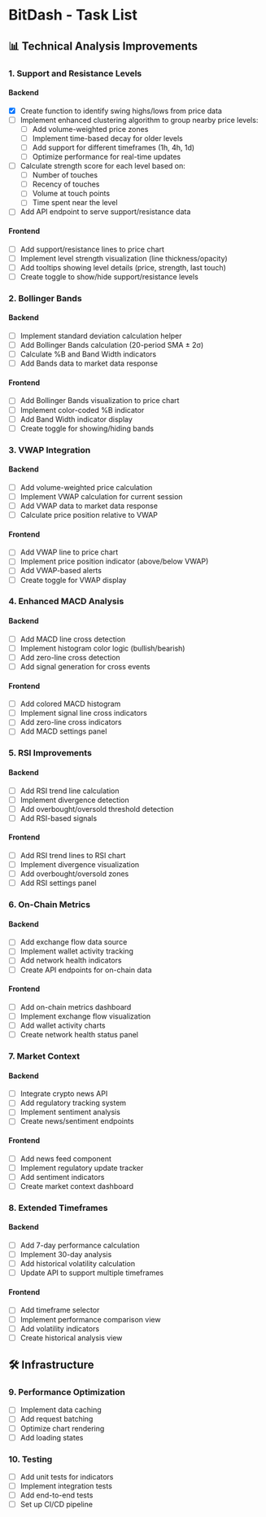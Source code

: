 # BitDash - Task List

## 📊 Technical Analysis Improvements

### 1. Support and Resistance Levels
#### Backend
- [x] Create function to identify swing highs/lows from price data
- [ ] Implement enhanced clustering algorithm to group nearby price levels:
  - [ ] Add volume-weighted price zones
  - [ ] Implement time-based decay for older levels
  - [ ] Add support for different timeframes (1h, 4h, 1d)
  - [ ] Optimize performance for real-time updates
- [ ] Calculate strength score for each level based on:
  - [ ] Number of touches
  - [ ] Recency of touches
  - [ ] Volume at touch points
  - [ ] Time spent near the level
- [ ] Add API endpoint to serve support/resistance data

#### Frontend
- [ ] Add support/resistance lines to price chart
- [ ] Implement level strength visualization (line thickness/opacity)
- [ ] Add tooltips showing level details (price, strength, last touch)
- [ ] Create toggle to show/hide support/resistance levels

### 2. Bollinger Bands
#### Backend
- [ ] Implement standard deviation calculation helper
- [ ] Add Bollinger Bands calculation (20-period SMA ± 2σ)
- [ ] Calculate %B and Band Width indicators
- [ ] Add Bands data to market data response

#### Frontend
- [ ] Add Bollinger Bands visualization to price chart
- [ ] Implement color-coded %B indicator
- [ ] Add Band Width indicator display
- [ ] Create toggle for showing/hiding bands

### 3. VWAP Integration
#### Backend
- [ ] Add volume-weighted price calculation
- [ ] Implement VWAP calculation for current session
- [ ] Add VWAP data to market data response
- [ ] Calculate price position relative to VWAP

#### Frontend
- [ ] Add VWAP line to price chart
- [ ] Implement price position indicator (above/below VWAP)
- [ ] Add VWAP-based alerts
- [ ] Create toggle for VWAP display

### 4. Enhanced MACD Analysis
#### Backend
- [ ] Add MACD line cross detection
- [ ] Implement histogram color logic (bullish/bearish)
- [ ] Add zero-line cross detection
- [ ] Add signal generation for cross events

#### Frontend
- [ ] Add colored MACD histogram
- [ ] Implement signal line cross indicators
- [ ] Add zero-line cross indicators
- [ ] Add MACD settings panel

### 5. RSI Improvements
#### Backend
- [ ] Add RSI trend line calculation
- [ ] Implement divergence detection
- [ ] Add overbought/oversold threshold detection
- [ ] Add RSI-based signals

#### Frontend
- [ ] Add RSI trend lines to RSI chart
- [ ] Implement divergence visualization
- [ ] Add overbought/oversold zones
- [ ] Add RSI settings panel

### 6. On-Chain Metrics
#### Backend
- [ ] Add exchange flow data source
- [ ] Implement wallet activity tracking
- [ ] Add network health indicators
- [ ] Create API endpoints for on-chain data

#### Frontend
- [ ] Add on-chain metrics dashboard
- [ ] Implement exchange flow visualization
- [ ] Add wallet activity charts
- [ ] Create network health status panel

### 7. Market Context
#### Backend
- [ ] Integrate crypto news API
- [ ] Add regulatory tracking system
- [ ] Implement sentiment analysis
- [ ] Create news/sentiment endpoints

#### Frontend
- [ ] Add news feed component
- [ ] Implement regulatory update tracker
- [ ] Add sentiment indicators
- [ ] Create market context dashboard

### 8. Extended Timeframes
#### Backend
- [ ] Add 7-day performance calculation
- [ ] Implement 30-day analysis
- [ ] Add historical volatility calculation
- [ ] Update API to support multiple timeframes

#### Frontend
- [ ] Add timeframe selector
- [ ] Implement performance comparison view
- [ ] Add volatility indicators
- [ ] Create historical analysis view

## 🛠️ Infrastructure

### 9. Performance Optimization
- [ ] Implement data caching
- [ ] Add request batching
- [ ] Optimize chart rendering
- [ ] Add loading states

### 10. Testing
- [ ] Add unit tests for indicators
- [ ] Implement integration tests
- [ ] Add end-to-end tests
- [ ] Set up CI/CD pipeline
